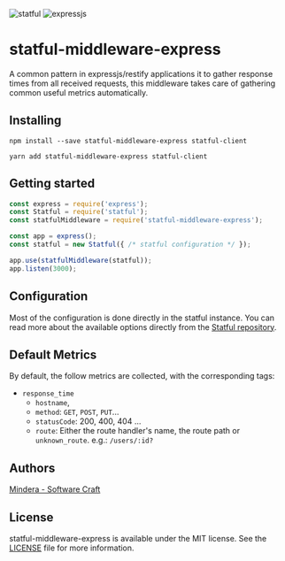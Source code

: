 ![statful](https://avatars1.githubusercontent.com/u/20299158?v=3&s=200)
![expressjs](https://camo.githubusercontent.com/b0c9dc0e2f5bcd190403159a24d4a541e496e30a/68747470733a2f2f636f6c69676f2e696f2f696d616765732f657870726573732e737667)
# statful-middleware-express

A common pattern in expressjs/restify applications it to gather response times from all received requests, this  middleware takes care of gathering common useful metrics automatically.

## Installing

```shell
npm install --save statful-middleware-express statful-client
```
```shell
yarn add statful-middleware-express statful-client
```

## Getting started

```js
const express = require('express');
const Statful = require('statful');
const statfulMiddleware = require('statful-middleware-express');

const app = express();
const statful = new Statful({ /* statful configuration */ });

app.use(statfulMiddleware(statful));
app.listen(3000);
```

## Configuration

Most of the configuration is done directly in the statful instance. You can read more about the available options directly from the [Statful repository](https://github.com/statful/statful-client-nodejs#global-configuration).

## Default Metrics

By default, the follow metrics are collected, with the corresponding tags:

  * `response_time`
    * `hostname`,
    * `method`: `GET`, `POST`, `PUT`...
    * `statusCode`: 200, 400, 404 ...
    * `route`: Either the route handler's name, the route path or `unknown_route`. e.g.: `/users/:id?`

## Authors

[Mindera - Software Craft](https://github.com/Mindera)

## License

statful-middleware-express is available under the MIT license. See the [LICENSE](https://raw.githubusercontent.com/statful/statful-middleware-express/master/LICENSE) file for more information.
